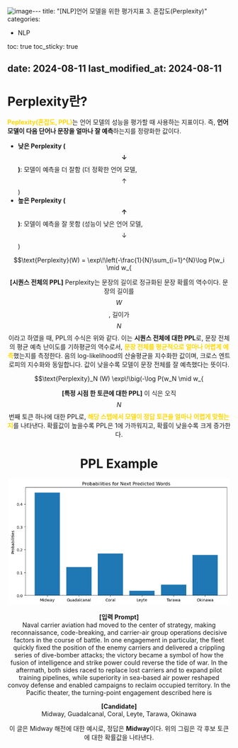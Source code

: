 <img width="790" height="449" alt="image" src="https://github.com/user-attachments/assets/cffea9a4-e8dd-4a96-816f-fae58cd5993f" />---
title: "[NLP]언어 모델을 위한 평가지표 3. 혼잡도(Perplexity)"
categories: 
  - NLP
  
toc: true
toc_sticky: true

date: 2024-08-11
last_modified_at: 2024-08-11
---

# Perplexity란?
<span style="color:gold">**Peplexity(혼잡도, PPL)**</span>는 언어 모델의 성능을 평가할 때 사용하는 지표이다. 즉, **언어 모델이 다음 단어나 문장을 얼마나 잘 예측**하는지를 정량화한 값이다.

- **낮은 Perplexity ($$\downarrow$$)**: 모델이 예측을 더 잘함 (더 정확한 언어 모델, $$\uparrow$$)
- **높은 Perplexity ($$\uparrow$$)**: 모델이 예측을 잘 못함 (성능이 낮은 언어 모델, $$\downarrow$$) 

<center>$$\text{Perplexity}(W) = \exp\!\left(-\frac{1}{N}\sum_{i=1}^{N}\log P(w_i \mid w_{<i})\right)= \left(\prod_{i=1}^{N}\frac{1}{P(w_i \mid w_{<i})}\right)^{\!1/N} = P(w_1,\dots,w_N)^{-\frac{1}{N}}$$</center>

**[시퀀스 전체의 PPL]** Perplexity는 문장의 길이로 정규화된 문장 확률의 역수이다. 문장의 길이를 $$W$$, 길이가 $$N$$이라고 하였을 때, PPL의 수식은 위와 같다. 이는 **시퀀스 전체에 대한 PPL**로, 문장 전체의 평균 예측 난이도를 기하평균의 역수로서, <span style="color:gold">**문장 전체를 평균적으로 얼마나 어렵계 예측**</span>했는지를 측정한다. 음의 log-likelihood의 산술평균을 지수화한 값이며, 크로스 엔트로피의 지수화와 동일합니다. 값이 낮을수록 모델이 문장 전체를 잘 예측했다는 뜻이다.

<center>$$\text{Perplexity}_N (W) \exp\!\big(-\log P(w_N \mid w_{<N})\big)= \frac{1}{P(w_N \mid w_{<N})}$$</center>

**[특정 시점 한 토큰에 대한 PPL]** 이 식은 오직 $$N$$번째 토큰 하나에 대한 PPL로, <span style="color:gold">**해당 스텝에서 모델이 정답 토큰을 얼마나 어렵게 맞췄는지**</span>를 나타낸다. 확률값이 높을수록 PPL은 1에 가까워지고, 확률이 낮을수록 크게 증가한다. 

 # PPL Example
<p align="center">
<img width="500" alt="1" src="https://github.com/meaningful96/Blogging/blob/main/Deep_Learning/NLP/%5B2025.09.30%5Dppl.png?raw=true">
</p>

**[입력 Prompt]**  
Naval carrier aviation had moved to the center of strategy, making reconnaissance, code-breaking, and carrier-air group operations decisive factors in the course of battle. In one engagement in particular, the fleet quickly fixed the position of the enemy carriers and delivered a crippling series of dive-bomber attacks; the victory became a symbol of how the fusion of intelligence and strike power could reverse the tide of war. In the aftermath, both sides raced to replace lost carriers and to expand pilot training pipelines, while superiority in sea-based air power reshaped convoy defense and enabled campaigns to reclaim occupied territory. In the Pacific theater, the turning-point engagement described here is

**[Candidate]**  
Midway, Guadalcanal, Coral, Leyte, Tarawa, Okinawa

이 글은 Midway 해전에 대한 예시로, 정답은 **Midway**이다. 위의 그림은 각 후보 토큰에 대한 확률값을 나타낸다.
